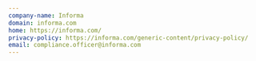 ```yaml
---
company-name: Informa
domain: informa.com
home: https://informa.com/
privacy-policy: https://informa.com/generic-content/privacy-policy/
email: compliance.officer@informa.com
---
```




